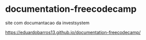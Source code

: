 # documentation-freecodecamp
 site com documantacao da investsystem


https://eduardobarros13.github.io/documentation-freecodecamp/
